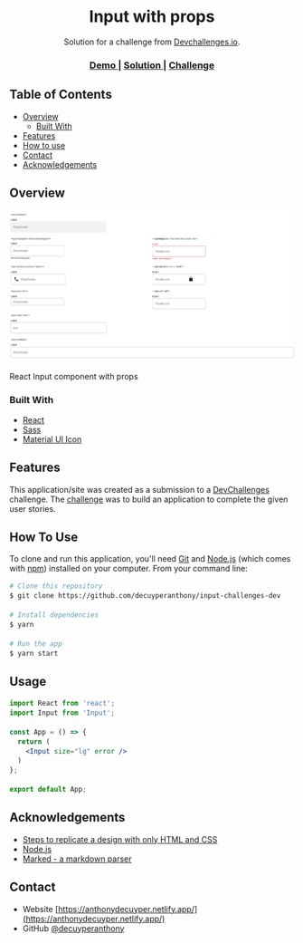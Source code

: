 <h1 align="center">Input with props </h1>

<div align="center">
   Solution for a challenge from  <a href="http://devchallenges.io" target="_blank">Devchallenges.io</a>.
</div>

<div align="center">
  <h3>
    <a href="">
      Demo
    </a>
    <span> | </span>
    <a href="https://github.com/decuyperanthony/input-challenges-dev">
      Solution
    </a>
    <span> | </span>
    <a href="https://devchallenges.io/challenges/ohgVTyJCbm5OZyTB2gNY">
      Challenge
    </a>
  </h3>
</div>

<!-- TABLE OF CONTENTS -->

## Table of Contents

- [Overview](#overview)
  - [Built With](#built-with)
- [Features](#features)
- [How to use](#how-to-use)
- [Contact](#contact)
- [Acknowledgements](#acknowledgements)

<!-- OVERVIEW -->

## Overview

![screenshot](./.github/img/inputchallenge.png)

React Input component with props

### Built With

<!-- This section should list any major frameworks that you built your project using. Here are a few examples.-->

- [React](https://reactjs.org/)
- [Sass](https://sass-lang.com/documentation/syntax)
- [Material UI Icon](https://material-ui.com/components/material-icons/)

## Features

<!-- List the features of your application or follow the template. Don't share the figma file here :) -->

This application/site was created as a submission to a [DevChallenges](https://devchallenges.io/challenges) challenge. The [challenge](https://devchallenges.io/challenges/ohgVTyJCbm5OZyTB2gNY) was to build an application to complete the given user stories.

## How To Use

<!-- This is an example, please update according to your application -->

To clone and run this application, you'll need [Git](https://git-scm.com) and [Node.js](https://nodejs.org/en/download/) (which comes with [npm](http://npmjs.com)) installed on your computer. From your command line:

```bash
# Clone this repository
$ git clone https://github.com/decuyperanthony/input-challenges-dev

# Install dependencies
$ yarn

# Run the app
$ yarn start
```
## Usage
```jsx
import React from 'react';
import Input from 'Input';

const App = () => {
  return (
    <Input size="lg" error />
  )
};

export default App;
```
<!-- ## Props
|Prop name        |Type          |value     |Default            |Description
|-----------------|------------|-------|-------------------|--------------------------------
|size         | `string`    |`'xs' 'md' 'lg'`      | `'md'`  | Size of the button
|variant        | `string`  |`'primary' 'secondary' 'danger' 'outline' 'text' 'default'`     |    `'default'`               | Color and variant of the button
|shadow        | `string`  | |    `'disbaledShadow'`               | Disabled shadow of the button
|startIcon, endIcon        | `string`  | |    `'local_grocery_store'`               | Add icon in the button
|isDisabled        | `boolean`  | |    `'true' 'false'`               | Disabled the button -->



## Acknowledgements

<!-- This section should list any articles or add-ons/plugins that helps you to complete the project. This is optional but it will help you in the future. For exmpale -->

- [Steps to replicate a design with only HTML and CSS](https://devchallenges-blogs.web.app/how-to-replicate-design/)
- [Node.js](https://nodejs.org/)
- [Marked - a markdown parser](https://github.com/chjj/marked)

## Contact

- Website [https://anthonydecuyper.netlify.app/](https://anthonydecuyper.netlify.app/)
- GitHub [@decuyperanthony](https://github.com/decuyperanthony)